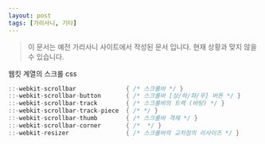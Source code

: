 ```yaml
---
layout: post
tags: [가리사니, 기타]
---
```


> 이 문서는 예전 가리사니 사이트에서 작성된 문서 입니다.
현재 상황과 맞지 않을 수 있습니다.


웹킷 계열의 스크롤 css

``` java
::-webkit-scrollbar              { /* 스크롤바 */ }
::-webkit-scrollbar-button       { /* 스크롤바 [상/하/좌/우] 버튼 */ }
::-webkit-scrollbar-track        { /* 스크롤바의 트렉 (바탕) */ }
::-webkit-scrollbar-track-piece  { /* */ }
::-webkit-scrollbar-thumb        { /* 스크롤바 객체 */ }
::-webkit-scrollbar-corner       { /*  */ }
::-webkit-resizer                { /* 스크롤바의 교차점의 리사이즈 */ }
```